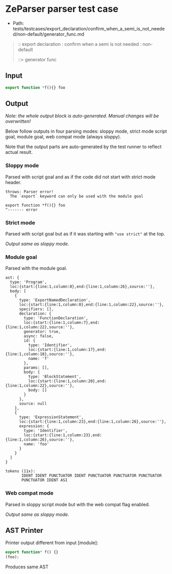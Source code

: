# ZeParser parser test case

- Path: tests/testcases/export_declaration/confirm_when_a_semi_is_not_needed/non-default/generator_func.md

> :: export declaration : confirm when a semi is not needed : non-default
>
> ::> generator func

## Input

`````js
export function *f(){} foo
`````

## Output

_Note: the whole output block is auto-generated. Manual changes will be overwritten!_

Below follow outputs in four parsing modes: sloppy mode, strict mode script goal, module goal, web compat mode (always sloppy).

Note that the output parts are auto-generated by the test runner to reflect actual result.

### Sloppy mode

Parsed with script goal and as if the code did not start with strict mode header.

`````
throws: Parser error!
  The `export` keyword can only be used with the module goal

export function *f(){} foo
^------- error
`````

### Strict mode

Parsed with script goal but as if it was starting with `"use strict"` at the top.

_Output same as sloppy mode._

### Module goal

Parsed with the module goal.

`````
ast: {
  type: 'Program',
  loc:{start:{line:1,column:0},end:{line:1,column:26},source:''},
  body: [
    {
      type: 'ExportNamedDeclaration',
      loc:{start:{line:1,column:0},end:{line:1,column:22},source:''},
      specifiers: [],
      declaration: {
        type: 'FunctionDeclaration',
        loc:{start:{line:1,column:7},end:{line:1,column:22},source:''},
        generator: true,
        async: false,
        id: {
          type: 'Identifier',
          loc:{start:{line:1,column:17},end:{line:1,column:18},source:''},
          name: 'f'
        },
        params: [],
        body: {
          type: 'BlockStatement',
          loc:{start:{line:1,column:20},end:{line:1,column:22},source:''},
          body: []
        }
      },
      source: null
    },
    {
      type: 'ExpressionStatement',
      loc:{start:{line:1,column:23},end:{line:1,column:26},source:''},
      expression: {
        type: 'Identifier',
        loc:{start:{line:1,column:23},end:{line:1,column:26},source:''},
        name: 'foo'
      }
    }
  ]
}

tokens (11x):
       IDENT IDENT PUNCTUATOR IDENT PUNCTUATOR PUNCTUATOR PUNCTUATOR
       PUNCTUATOR IDENT ASI
`````


### Web compat mode

Parsed in sloppy script mode but with the web compat flag enabled.

_Output same as sloppy mode._

## AST Printer

Printer output different from input [module]:

````js
export function* f() {}
(foo);
````

Produces same AST
